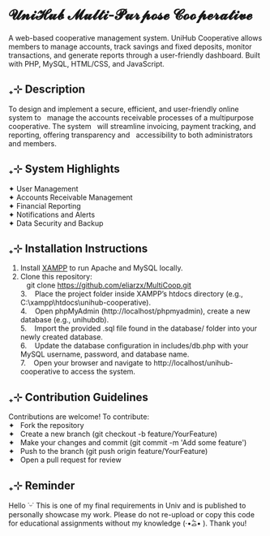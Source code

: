 # 𝓤𝓷𝓲𝓗𝓾𝓫 𝓜𝓾𝓵𝓽𝓲-𝓟𝓾𝓻𝓹𝓸𝓼𝓮 𝓒𝓸𝓸𝓹𝓮𝓻𝓪𝓽𝓲𝓿𝓮
A web-based cooperative management system. UniHub Cooperative allows members to manage accounts, track savings and fixed deposits, monitor transactions, and generate reports through a user-friendly dashboard. Built with PHP, MySQL, HTML/CSS, and JavaScript.


## ₊⊹ Description

To design and implement a secure, efficient, and user-friendly online system to  
manage the accounts receivable processes of a multipurpose cooperative. The system  
will streamline invoicing, payment tracking, and reporting, offering transparency and  
accessibility to both administrators and members.




## ₊⊹ System Highlights

✦ User Management  <br>
✦ Accounts Receivable Management  <br>
✦ Financial Reporting  <br>
✦ Notifications and Alerts  <br>
✦ Data Security and Backup<br>




## ₊⊹ Installation Instructions

1. Install [XAMPP](https://www.apachefriends.org/index.html) to run Apache and MySQL locally.   <br>
2. Clone this repository:  <br>
   git clone https://github.com/eliarzx/MultiCoop.git<br>
3.    Place the project folder inside XAMPP’s htdocs directory (e.g., C:\xampp\htdocs\unihub-cooperative).<br>
4.    Open phpMyAdmin (http://localhost/phpmyadmin), create a new database (e.g., unihubdb).<br>
5.    Import the provided .sql file found in the database/ folder into your newly created database.<br>
6.    Update the database configuration in includes/db.php with your MySQL username, password, and database name.<br>
7.    Open your browser and navigate to http://localhost/unihub-cooperative to access the system.<br>




## ₊⊹ Contribution Guidelines

Contributions are welcome! To contribute:<br>
✦   Fork the repository<br>
✦   Create a new branch (git checkout -b feature/YourFeature)<br>
✦   Make your changes and commit (git commit -m 'Add some feature')<br>
✦   Push to the branch (git push origin feature/YourFeature)<br>
✦   Open a pull request for review<br>
    





## ₊⊹ Reminder

Hello ˙ᵕ˙ This is one of my final requirements in Univ and is published to personally showcase my work. 
Please do not re-upload or copy this code for educational assignments without my knowledge (·•᷄ࡇ•᷅ ). Thank you!




